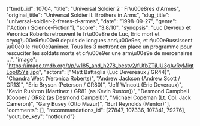 {"tmdb_id": 10704, "title": "Universal Soldier 2 : Fr\u00e8res d'Armes", "original_title": "Universal Soldier II: Brothers in Arms", "slug_title": "universal-soldier-2-freres-d-armes", "date": "1998-09-27", "genre": ["Action / Science-Fiction"], "score": "3.8/10", "synopsis": "Luc Devreux et Veronica Roberts retrouvent le fr\u00e8re de Luc, Eric mort et cryog\u00e9n\u00e9 depuis de longues ann\u00e9es, et r\u00e9ussissent \u00e0 le r\u00e9animer. Tous les 3 mettront en place un programme pour rescuciter les soldats morts et cr\u00e9er une arm\u00e9e de mercenaires ...", "image": "https://image.tmdb.org/t/p/w185_and_h278_bestv2/fUfbZTjUU3gAvRyMigtLop85Yzj.jpg", "actors": ["Matt Battaglia (Luc Devereaux / GR44)", "Chandra West (Veronica Roberts)", "Andrew Jackson (Andrew Scott / GR13)", "Eric Bryson (Peterson / GR80)", "Jeff Wincott (Eric Deveraux)", "Kevin Rushton (Martinez / GR81 (as Kevin Ruston))", "Desmond Campbell (Cooper / GR82 (as Desmond Campell))", "Michael Copeman (Lt. Col. Jack Cameron)", "Gary Busey (Otto Mazur)", "Burt Reynolds (Mentor)"], "comments": [], "recommandations_id": [27847, 107336, 107341, 79276], "youtube_key": "notfound"}